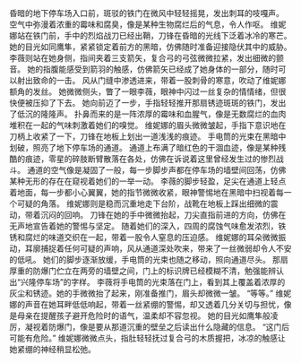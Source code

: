 昏暗的地下停车场入口前，斑驳的铁门在微风中轻轻摇晃，发出刺耳的吱嘎声。
空气中弥漫着浓重的霉味和腐臭，像是某种生物腐烂后的气息，令人作呕。
维妮娜站在铁门前，手中的烈焰战刀已经出鞘，刀锋在昏暗的光线下泛着冰冷的寒芒。
她的目光如同鹰隼，紧紧锁定着前方的黑暗，仿佛随时准备迎接隐伏其中的威胁。
李薇则站在她身侧，指间夹着三支箭矢，复合弓的弓弦微微拉紧，发出细微的颤音。
她的指腹能感受到箭羽的触感，仿佛箭矢已经成了她身体的一部分，随时可以射出致命的一击。
风从门缝中渗透进来，带着一股刺骨的寒意，吹动了维妮娜额角的发丝。
她微微侧头，瞥了一眼李薇，眼神中闪过一丝复杂的情情绪，但很快便被压抑了下去。
她向前迈了一步，手指轻轻推开那扇锈迹斑斑的铁门，发出了低沉的隆隆声。
扑鼻而来的是一阵浓厚的霉味和血腥气，像是无数腐烂的血肉堆积在一起的气味刺激着她们的嗅觉。
维妮娜的眉头微微皱起，手指下意识地在刀柄上收紧了一下，刀锋在地板上划出一道浅浅的痕迹。
手电筒的光束在黑暗中划破，照亮了地下停车场的通道。
通道上布满了暗红色的干涸血迹，像是某种残酷的痕迹，零星的碎肢断臂散落在各处，仿佛在诉说着这里曾经发生过的惨烈战斗。
通道的空气像是凝固了一般，每一步脚步声都在停车场的墙壁间回荡，仿佛某种无形的存在在窥视着她们的一举一动。
李薇的脚步轻盈，足尖在通道上轻点着地面，每一步都小心翼翼，她的指节微微收紧，眼神警惕地在黑暗中扫视着每一个可疑的角落。
维妮娜则是稳而沉重地走下台阶，战靴在地板上踩出细微的震动，带着沉闷的回响。
刀锋在她的手中微微抬起，刀尖直指前进的方向，仿佛在无声地宣告着她的警惕与坚定。
随着她们的深入，四周的腐蚀气味愈发浓烈，铁锈和腐烂的味道交织在一起，带着一股令人窒息的压迫感。
维妮娜的耳朵微微振动，耳廓捕捉着任何可疑的声响，风从通道深处吹来，带来了一丝微弱却令人不安的低吼。
她们的脚步逐渐放缓，手电筒的光束也随之移动，照向通道尽头。
那扇厚重的防爆门伫立在两旁的墙壁之间，门上的标识牌已经模糊不清，勉强能辨认出“兴隆停车场”的字样。
李薇将手电筒的光束落在门上，看到其上覆盖着浓厚的灰尘和锈迹。她的手微微抬了起来，刚准备推门，眉头却微微一皱。
“等等。”
维妮娜的声音在她耳畔低低响起，带着一丝紧绷的警惕，却又透着几分关切与担忧，像是母亲在提醒孩子避开危险时的语气，温柔却不容忽视。
她的目光如鹰隼般凌厉，凝视着防爆门，像是要从那道沉重的壁垒之后读出什么隐藏的信息。
“这门后可能有危险。”
维妮娜微微点头，指肚轻轻抚过复合弓的木质握把，冰凉的触感让她紧绷的神经稍显松弛。